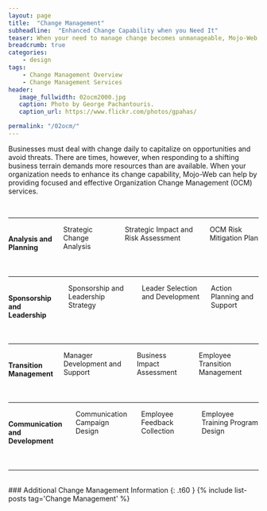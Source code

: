 ```yaml
---
layout: page
title:  "Change Management"
subheadline:  "Enhanced Change Capability when you Need It"
teaser: When your need to manage change becomes unmanageable, Mojo-Web can help.
breadcrumb: true
categories:
    - design
tags:
    - Change Management Overview
    - Change Management Services
header:
   image_fullwidth: 02ocm2000.jpg
   caption: Photo by George Pachantouris.
   caption_url: https://www.flickr.com/photos/gpahas/

permalink: "/02ocm/"
---
```


Businesses must deal with change daily to capitalize on opportunities and avoid threats. There are times, however, when responding to a shifting business terrain demands more resources than are available. When your organization needs to enhance its change capability, Mojo-Web can help by providing focused and effective Organization Change Management (OCM) services.

<br>
<hr>
<div class="row" >
  <div class="medium-4 medium-offset-1 columns t30">
      <img src="{{ site.urlimg }}02ocm_sv01_an_title.jpg" alt="">
    </div><!-- /.medium-4.columns -->
  <div class="medium-7 columns t30">
      <h4>Analysis and Planning</h4>
      <p style="margin:0;">Strategic Change Analysis</p>
      <p style="margin:0;">Strategic Impact and Risk Assessment</p>
      <p style="margin:0;">OCM Risk Mitigation Plan</p>
    </div><!-- /.medium-8.columns -->
</div><!-- /.row -->
<br>
<hr>
<div class="row">
  <div class="medium-4 medium-offset-1 columns t30">
    <img src="{{ site.urlimg }}02ocm_sv02_ld_title.jpg" alt="">
  </div><!-- /.medium-4.columns -->
  <div class="medium-7 columns t30">
    <h4>Sponsorship and Leadership</h4>
    <p style="margin:0;">Sponsorship and Leadership Strategy</p>
    <p style="margin:0;">Leader Selection and Development</p>
    <p style="margin:0;">Action Planning and Support</p>
  </div><!-- /.medium-8.columns -->
</div><!-- /.row -->
<br>
<hr>
<div class="row">
  <div class="medium-4 medium-offset-1 columns t30">
    <img src="{{ site.urlimg }}02ocm_sv03_mg_title.jpg" alt="">
  </div><!-- /.medium-4.columns -->
  <div class="medium-7 columns t30">
    <h4>Transition Management</h4>
    <p style="margin:0;">Manager Development and Support</p>
    <p style="margin:0;">Business Impact Assessment</p>
    <p style="margin:0;">Employee Transition Management</p>
  </div><!-- /.medium-8.columns -->
</div><!-- /.row -->
<br>
<hr>
<div class="row">
  <div class="medium-4 medium-offset-1 columns t30">
    <img src="{{ site.urlimg }}02ocm_sv04_em_title.jpg" alt="">
  </div><!-- /.medium-4.columns -->
  <div class="medium-7 columns t30">
    <h4>Communication and Development</h4>
    <p style="margin:0;">Communication Campaign Design</p>
    <p style="margin:0;">Employee Feedback Collection</p>
    <p style="margin:0;">Employee Training Program Design</p>
  </div><!-- /.medium-8.columns -->
</div><!-- /.row -->
<br>
<hr>  
<br>
<!-- Temp Hide Till Content Added --> ### Additional Change Management Information
<!-- Temp Hide Till Content Added -->{: .t60 }

<!-- Temp Hide Till Content Added -->{% include list-posts tag='Change Management' %}
